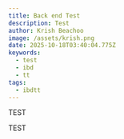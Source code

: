 ```yaml
---
title: Back end Test
description: Test
author: Krish Beachoo
image: /assets/krish.png
date: 2025-10-18T03:40:04.775Z
keywords:
  - test
  - ibd
  - tt
tags:
  - ibdtt
---
```

T﻿EST

T﻿EST